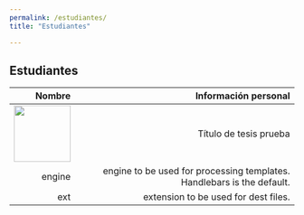 ```yaml
---
permalink: /estudiantes/
title: "Estudiantes"

---
```


## Estudiantes

| Nombre |Información personal | 
| ------:| -----------:|
|<img src="https://juliojx.github.io/jorgevc/img-20181115-wa0002.jpg" width="100"> | Título de tesis prueba |
| engine | engine to be used for processing templates. Handlebars is the default. |
| ext    | extension to be used for dest files. |




